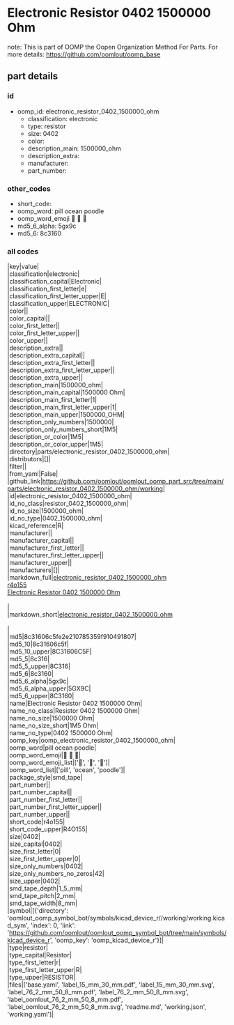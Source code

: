 # Electronic Resistor 0402 1500000 Ohm  

note: This is part of OOMP the Oopen Organization Method For Parts. For more details: https://github.com/oomlout/oomp_base

##  part details





### id
* oomp_id: electronic_resistor_0402_1500000_ohm
  * classification: electronic
  * type: resistor
  * size: 0402
  * color: 
  * description_main: 1500000_ohm
  * description_extra: 
  * manufacturer: 
  * part_number: 

### other_codes
* short_code: 
* oomp_word: pill ocean poodle
* oomp_word_emoji :pill: :ocean: :poodle:
* md5_6_alpha: 5gx9c
* md5_6: 8c3160

### all codes 
|key|value|  
|classification|electronic|  
|classification_capital|Electronic|  
|classification_first_letter|e|  
|classification_first_letter_upper|E|  
|classification_upper|ELECTRONIC|  
|color||  
|color_capital||  
|color_first_letter||  
|color_first_letter_upper||  
|color_upper||  
|description_extra||  
|description_extra_capital||  
|description_extra_first_letter||  
|description_extra_first_letter_upper||  
|description_extra_upper||  
|description_main|1500000_ohm|  
|description_main_capital|1500000 Ohm|  
|description_main_first_letter|1|  
|description_main_first_letter_upper|1|  
|description_main_upper|1500000_OHM|  
|description_only_numbers|1500000|  
|description_only_numbers_short|1M5|  
|description_or_color|1M5|  
|description_or_color_upper|1M5|  
|directory|parts/electronic_resistor_0402_1500000_ohm|  
|distributors|[]|  
|filter||  
|from_yaml|False|  
|github_link|https://github.com/oomlout/oomlout_oomp_part_src/tree/main/parts/electronic_resistor_0402_1500000_ohm/working|  
|id|electronic_resistor_0402_1500000_ohm|  
|id_no_class|resistor_0402_1500000_ohm|  
|id_no_size|1500000_ohm|  
|id_no_type|0402_1500000_ohm|  
|kicad_reference|R|  
|manufacturer||  
|manufacturer_capital||  
|manufacturer_first_letter||  
|manufacturer_first_letter_upper||  
|manufacturer_upper||  
|manufacturers|[]|  
|markdown_full|[electronic_resistor_0402_1500000_ohm](https://github.com/oomlout/oomlout_oomp_part_src/tree/main/parts/electronic_resistor_0402_1500000_ohm/working)<br>[r4o155](https://github.com/oomlout/oomlout_oomp_part_src/tree/main/parts/electronic_resistor_0402_1500000_ohm/working)<br>[Electronic Resistor 0402 1500000 Ohm](https://github.com/oomlout/oomlout_oomp_part_src/tree/main/parts/electronic_resistor_0402_1500000_ohm/working)<br><br>|  
|markdown_short|[electronic_resistor_0402_1500000_ohm](https://github.com/oomlout/oomlout_oomp_part_src/tree/main/parts/electronic_resistor_0402_1500000_ohm/working)<br><br>|  
|md5|8c31606c5fe2e210785359f910491807|  
|md5_10|8c31606c5f|  
|md5_10_upper|8C31606C5F|  
|md5_5|8c316|  
|md5_5_upper|8C316|  
|md5_6|8c3160|  
|md5_6_alpha|5gx9c|  
|md5_6_alpha_upper|5GX9C|  
|md5_6_upper|8C3160|  
|name|Electronic Resistor 0402 1500000 Ohm|  
|name_no_class|Resistor 0402 1500000 Ohm|  
|name_no_size|1500000 Ohm|  
|name_no_size_short|1M5 Ohm|  
|name_no_type|0402 1500000 Ohm|  
|oomp_key|oomp_electronic_resistor_0402_1500000_ohm|  
|oomp_word|pill ocean poodle|  
|oomp_word_emoji|:pill: :ocean: :poodle:|  
|oomp_word_emoji_list|[':pill:', ':ocean:', ':poodle:']|  
|oomp_word_list|['pill', 'ocean', 'poodle']|  
|package_style|smd_tape|  
|part_number||  
|part_number_capital||  
|part_number_first_letter||  
|part_number_first_letter_upper||  
|part_number_upper||  
|short_code|r4o155|  
|short_code_upper|R4O155|  
|size|0402|  
|size_capital|0402|  
|size_first_letter|0|  
|size_first_letter_upper|0|  
|size_only_numbers|0402|  
|size_only_numbers_no_zeros|42|  
|size_upper|0402|  
|smd_tape_depth|1_5_mm|  
|smd_tape_pitch|2_mm|  
|smd_tape_width|8_mm|  
|symbol|[{'directory': 'oomlout_oomp_symbol_bot/symbols/kicad_device_r//working/working.kicad_sym', 'index': 0, 'link': 'https://github.com/oomlout/oomlout_oomp_symbol_bot/tree/main/symbols/kicad_device_r', 'oomp_key': 'oomp_kicad_device_r'}]|  
|type|resistor|  
|type_capital|Resistor|  
|type_first_letter|r|  
|type_first_letter_upper|R|  
|type_upper|RESISTOR|  
|files|['base.yaml', 'label_15_mm_30_mm.pdf', 'label_15_mm_30_mm.svg', 'label_76_2_mm_50_8_mm.pdf', 'label_76_2_mm_50_8_mm.svg', 'label_oomlout_76_2_mm_50_8_mm.pdf', 'label_oomlout_76_2_mm_50_8_mm.svg', 'readme.md', 'working.json', 'working.yaml']|  
